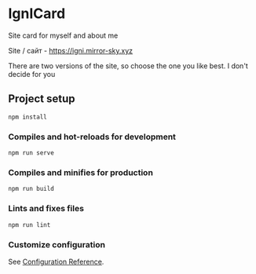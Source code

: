 # IgnICard
Site card for myself and about me


Site / сайт - https://igni.mirror-sky.xyz

There are two versions of the site, so choose the one you like best. I don't decide for you

## Project setup
```
npm install
```

### Compiles and hot-reloads for development
```
npm run serve
```

### Compiles and minifies for production
```
npm run build
```

### Lints and fixes files
```
npm run lint
```

### Customize configuration
See [Configuration Reference](https://cli.vuejs.org/config/).
